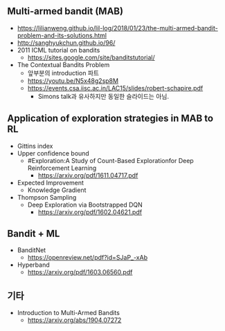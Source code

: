 ## Multi-armed bandit (MAB)
  * https://lilianweng.github.io/lil-log/2018/01/23/the-multi-armed-bandit-problem-and-its-solutions.html
  * http://sanghyukchun.github.io/96/
  * 2011 ICML tutorial on bandits
    * https://sites.google.com/site/banditstutorial/
  * The Contextual Bandits Problem
    * 앞부분의 introduction 파트
    * https://youtu.be/N5x48g2sp8M
    * https://events.csa.iisc.ac.in/LAC15/slides/robert-schapire.pdf
      * Simons talk과 유사하지만 동일한 슬라이드는 아님.

## Application of exploration strategies in MAB to RL
  * Gittins index
  * Upper confidence bound
    * #Exploration:A Study of Count-Based Explorationfor Deep Reinforcement Learning
      * https://arxiv.org/pdf/1611.04717.pdf
  * Expected Improvement
    * Knowledge Gradient
  * Thompson Sampling
    * Deep Exploration via Bootstrapped DQN
      * https://arxiv.org/pdf/1602.04621.pdf

## Bandit + ML
* BanditNet
  * https://openreview.net/pdf?id=SJaP_-xAb
* Hyperband
  * https://arxiv.org/pdf/1603.06560.pdf
  
## 기타
  * Introduction to Multi-Armed Bandits
    * https://arxiv.org/abs/1904.07272
